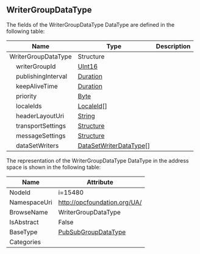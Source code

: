 <!-- datatype -->
## WriterGroupDataType
  
<!-- end of description -->
The fields of the WriterGroupDataType DataType are defined in the following table:  

|Name|Type|Description|
|---|---|---|
|WriterGroupDataType|Structure||
|&nbsp;&nbsp;&nbsp;&nbsp;writerGroupId|[UInt16](../../DataTypes/UInt16/readme.md)||
|&nbsp;&nbsp;&nbsp;&nbsp;publishingInterval|[Duration](../../DataTypes/Duration/readme.md)||
|&nbsp;&nbsp;&nbsp;&nbsp;keepAliveTime|[Duration](../../DataTypes/Duration/readme.md)||
|&nbsp;&nbsp;&nbsp;&nbsp;priority|[Byte](../../DataTypes/Byte/readme.md)||
|&nbsp;&nbsp;&nbsp;&nbsp;localeIds|[LocaleId](../../DataTypes/LocaleId/readme.md)[]||
|&nbsp;&nbsp;&nbsp;&nbsp;headerLayoutUri|[String](../../DataTypes/String/readme.md)||
|&nbsp;&nbsp;&nbsp;&nbsp;transportSettings|[Structure](../../DataTypes/Structure/readme.md)||
|&nbsp;&nbsp;&nbsp;&nbsp;messageSettings|[Structure](../../DataTypes/Structure/readme.md)||
|&nbsp;&nbsp;&nbsp;&nbsp;dataSetWriters|[DataSetWriterDataType](../../DataTypes/DataSetWriterDataType/readme.md)[]||

The representation of the WriterGroupDataType DataType in the address space is shown in the following table:  

|Name|Attribute|
|---|---|
|NodeId|i=15480|
|NamespaceUri|http://opcfoundation.org/UA/|
|BrowseName|WriterGroupDataType|
|IsAbstract|False|
|BaseType|[PubSubGroupDataType](../../DataTypes/PubSubGroupDataType/readme.md)|
|Categories||


